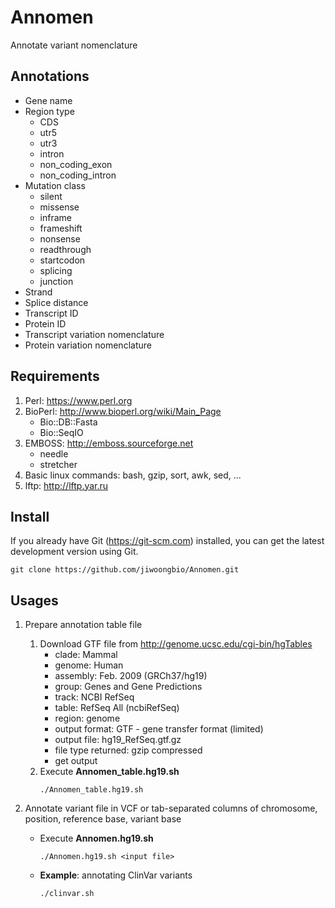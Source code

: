 # Annomen

Annotate variant nomenclature


## Annotations

* Gene name
* Region type
  * CDS
  * utr5
  * utr3
  * intron
  * non_coding_exon
  * non_coding_intron
* Mutation class
  * silent
  * missense
  * inframe
  * frameshift
  * nonsense
  * readthrough
  * startcodon
  * splicing
  * junction
* Strand
* Splice distance
* Transcript ID
* Protein ID
* Transcript variation nomenclature
* Protein variation nomenclature


## Requirements

1. Perl: https://www.perl.org
2. BioPerl: http://www.bioperl.org/wiki/Main_Page
   * Bio::DB::Fasta
   * Bio::SeqIO
3. EMBOSS: http://emboss.sourceforge.net
   * needle
   * stretcher
4. Basic linux commands: bash, gzip, sort, awk, sed, ...
5. lftp: http://lftp.yar.ru


## Install

If you already have Git (https://git-scm.com) installed, you can get the latest development version using Git.
```
git clone https://github.com/jiwoongbio/Annomen.git
```


## Usages

1. Prepare annotation table file
   1. Download GTF file from http://genome.ucsc.edu/cgi-bin/hgTables
      * clade: Mammal
      * genome: Human
      * assembly: Feb. 2009 (GRCh37/hg19)
      * group: Genes and Gene Predictions
      * track: NCBI RefSeq
      * table: RefSeq All (ncbiRefSeq)
      * region: genome
      * output format: GTF - gene transfer format (limited)
      * output file: hg19_RefSeq.gtf.gz
      * file type returned: gzip compressed
      * get output
   2. Execute **Annomen_table.hg19.sh**
      ```
      ./Annomen_table.hg19.sh
      ```

2. Annotate variant file in VCF or tab-separated columns of chromosome, position, reference base, variant base
   * Execute **Annomen.hg19.sh**
     ```
     ./Annomen.hg19.sh <input file>
     ```
   * **Example**: annotating ClinVar variants
     ```
     ./clinvar.sh
     ```
